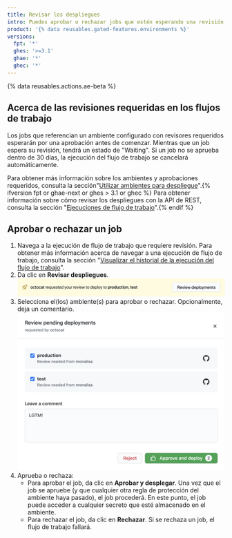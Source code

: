 ```yaml
---
title: Revisar los despliegues
intro: Puedes aprobar o rechazar jobs que estén esperando una revisión.
product: '{% data reusables.gated-features.environments %}'
versions:
  fpt: '*'
  ghes: '>=3.1'
  ghae: '*'
  ghec: '*'
---
```


{% data reusables.actions.ae-beta %}

## Acerca de las revisiones requeridas en los flujos de trabajo

Los jobs que referencian un ambiente configurado con revisores requeridos esperarán por una aprobación antes de comenzar. Mientras que un job espera su revisión, tendrá un estado de "Waiting". Si un job no se aprueba dentro de 30 días, la ejecución del flujo de trabajo se cancelará automáticamente.

Para obtener más información sobre los ambientes y aprobaciones requeridos, consulta la sección"[Utilizar ambientes para despliegue](/actions/deployment/using-environments-for-deployment)".{% ifversion fpt or ghae-next or ghes > 3.1 or ghec %} Para obtener información sobre cómo revisar los despliegues con la API de REST, consulta la sección "[Ejecuciones de flujo de trabajo](/rest/reference/actions#workflow-runs)".{% endif %}

## Aprobar o rechazar un job

1. Navega a la ejecución de flujo de trabajo que requiere revisión. Para obtener más información acerca de navegar a una ejecución de flujo de trabajo, consulta la sección "[Visualizar el historial de la ejecución del flujo de trabajo](/actions/managing-workflow-runs/viewing-workflow-run-history)".
2. Da clic en **Revisar despliegues**. ![Revisar despliegues](/assets/images/actions-review-deployments.png)
3. Selecciona el(los) ambiente(s) para aprobar o rechazar. Opcionalmente, deja un comentario. ![Aprobar despliegues](/assets/images/actions-approve-deployments.png)
4. Aprueba o rechaza:
   - Para aprobar el job, da clic en **Aprobar y desplegar**. Una vez que el job se apruebe (y que cualquier otra regla de protección del ambiente haya pasado), el job procederá. En este punto, el job puede acceder a cualquier secreto que esté almacenado en el ambiente.
   - Para rechazar el job, da clic en **Rechazar**. Si se rechaza un job, el flujo de trabajo fallará.
